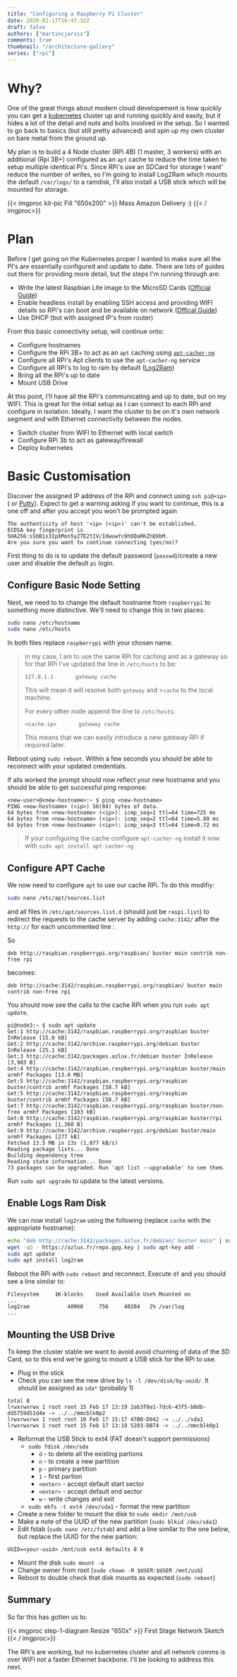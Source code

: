 ```yaml
---
title: "Configuring a Raspberry Pi Cluster"
date: 2020-02-17T16:47:32Z
draft: false
authors: ["martincjarvis"]
comments: true
thumbnail: "/architecture-gallery"
series: ["rpi"]
---
```

# Why?

One of the great things about modern cloud developement is how quickly you can get a [kubernetes](https://kubernetes.io/) cluster up and running quickly and easily, but it hides a lot of the detail and nuts and bolts involved in the setup.  So I wanted to go back to basics (but still pretty advanced) and spin up my own cluster on bare metal from the ground up.

My plan is to build a 4 Node cluster (RPi 4B) (1 master, 3 workers) with an additional (Rpi 3B+) configured as an `apt` cache to reduce the time taken to setup multiple identical Pi's.  Since RPi's use an SDCard for storage I want' reduce the number of writes, so I'm going to install Log2Ram which mounts the default `/var/logs/` to a ramdisk, I'll also install a USB stick which will be mounted for storage.

{{< imgproc kit-pic Fill "650x200" >}}
Mass Amazon Delivery :)
{{< / imgproc>}}

# Plan

Before I get going on the Kubernetes proper I wanted to make sure all the PI's are essentially configured and update to date.  There are lots of guides out there for providing more detail, but the steps I'm running through are:

* Write the latest Raspbian Lite image to the MicroSD Cards ([Official Guide](https://www.raspberrypi.org/documentation/installation/installing-images/README.md))
* Enable headless install by enabling SSH access and providing WIFI details so RPi's can boot and be available on network ([Offical Guide](https://www.raspberrypi.org/documentation/configuration/wireless/headless.md))
* Use DHCP (but with assigned IP's from router)

From this basic connectivity setup, will continue onto:

* Configure hostnames
* Configure the RPi 3B+ to act as an `apt` caching using [`apt-cacher-ng`](https://geekflare.com/create-apt-proxy-on-raspberrypi/)
* Configure all RPi's Apt clients to use the `apt-cacher-ng` service
* Configure all RPi's to log to ram by default ([Log2Ram](https://github.com/azlux/log2ram))
* Bring all the RPi's up to date
* Mount USB Drive

At this point, I'll have all the RPi's communicating and up to date, but on my WIFI.  This is great for the intial setup as I can connect to each RPi and configure in isolation.  Ideally, I want the cluster to be on it's own network segment and with Ethernet connectivity between the nodes.

* Switch cluster from WIFI to Ethernet with local switch
* Configure RPi 3b to act as gateway/firewall
* Deploy kubernetes

# Basic Customisation

Discover the assigned IP address of the RPi and connect using `ssh pi@<ip>` ( or [Putty](https://www.putty.org)).  Expect to get a warning asking if you want to continue, this is a one off and after you accept you won't be prompted again

```plain
The authenticity of host '<ip> (<ip>)' can't be established.
ECDSA key fingerprint is SHA256:sSbB1s3IpXMon5yZTE2tIV/IdwuwYc0hDQaRKZhQXbM.
Are you sure you want to continue connecting (yes/no)?
```

First thing to do is to update the default password (`passwd`)/create a new user and disable the default `pi` login.  

## Configure Basic Node Setting

Next, we need to to change the default hostname from `raspberrypi` to something more distinctive.  We'll need to change this in two places:

```bash
sudo nano /etc/hostname
sudo nano /etc/hosts
```

In both files replace `raspberrypi` with your chosen name.

> in my case, I am to use the same RPi for caching and as a gateway so for that RPi I've updated the line in `/etc/hosts` to be:
>
>```plain
>127.0.1.1       gateway cache
>```
>
>This will mean it will resolve both `gateway` and >`cache` to the local machine.
>
>For every other node append the line to `/etc/hosts`:
>```plain
><cache-ip>       gateway cache
>```
>
>This means that we can easily introduce a new gateway RPi if required later.
 
 Reboot using `sudo reboot`.  Within a few seconds you should be able to reconnect with your updated credentials.

If alls worked the prompt should now reflect your new hostname and you should be able to get successful ping response:

```plain
<new-user>@<new-hostname>:~ $ ping <new-hostname>
PING <new-hostname> (<ip>) 56(84) bytes of data.
64 bytes from <new-hostname> (<ip>): icmp_seq=1 ttl=64 time=725 ms
64 bytes from <new-hostname> (<ip>): icmp_seq=2 ttl=64 time=5.80 ms
64 bytes from <new-hostname> (<ip>): icmp_seq=3 ttl=64 time=8.72 ms
```

> If your configuring the cache configure `apt-cacher-ng` install it now with `sudo apt install apt-cacher-ng`

## Configure APT Cache

We now need to configure `apt` to use our cache RPi.  To do this modifiy:
```bash
sudo nano /etc/apt/sources.list
```
and all files in `/etc/apt/sources.list.d` (should just be `raspi.list`) to redirect the requests to the cache server by adding `cache:3142/` after the `http://` for each uncommented line :

So
```plain
deb http://raspbian.raspberrypi.org/raspbian/ buster main contrib non-free rpi
```
becomes:
```plain
deb http://cache:3142/raspbian.raspberrypi.org/raspbian/ buster main contrib non-free rpi
```
You should now see the calls to the cache RPi when you run `sudo apt update`. 

```plain
pi@node3:~ $ sudo apt update
Get:1 http://cache:3142/raspbian.raspberrypi.org/raspbian buster InRelease [15.0 kB]
Get:2 http://cache:3142/archive.raspberrypi.org/debian buster InRelease [25.1 kB]
Get:3 http://cache:3142/packages.azlux.fr/debian buster InRelease [3,983 B]
Get:4 http://cache:3142/raspbian.raspberrypi.org/raspbian buster/main armhf Packages [13.0 MB]
Get:5 http://cache:3142/raspbian.raspberrypi.org/raspbian buster/contrib armhf Packages [58.7 kB]
Get:5 http://cache:3142/raspbian.raspberrypi.org/raspbian buster/contrib armhf Packages [58.7 kB]
Get:7 http://cache:3142/raspbian.raspberrypi.org/raspbian buster/non-free armhf Packages [103 kB]
Get:8 http://cache:3142/raspbian.raspberrypi.org/raspbian buster/rpi armhf Packages [1,360 B]
Get:9 http://cache:3142/archive.raspberrypi.org/debian buster/main armhf Packages [277 kB]
Fetched 13.5 MB in 13s (1,077 kB/s)
Reading package lists... Done
Building dependency tree
Reading state information... Done
73 packages can be upgraded. Run 'apt list --upgradable' to see them.
```

Run `sudo apt upgrade` to update to the latest versions.

## Enable Logs Ram Disk

We can now install `log2ram` using the following (replace `cache` with the appropriate hostname):

```bash
echo "deb http://cache:3142/packages.azlux.fr/debian/ buster main" | sudo tee /etc/apt/sources.list.d/azlux.list
wget -qO - https://azlux.fr/repo.gpg.key | sudo apt-key add -
sudo apt update
sudo apt install log2ram
```
Reboot the RPi with `sudo reboot` and reconnect.  Execute `df` and you should see a line similar to:

```plain
Filesystem     1K-blocks    Used Available Use% Mounted on
...
log2ram            40960     756     40204   2% /var/log
...
```

## Mounting the USB Drive

To keep the cluster stable we want to avoid avoid churning of data of the SD Card, so to this end we're going to mount a USB stick for the RPi to use.

* Plug in the stick
* Check you can see the new drive by `ls -l /dev/disk/by-uuid/`.  It should be assigned as `sda*` (probably 1)
```plain
total 0
lrwxrwxrwx 1 root root 15 Feb 17 13:19 2ab3f8e1-7dc6-43f5-b0db-dd5759d51d4e -> ../../mmcblk0p2
lrwxrwxrwx 1 root root 10 Feb 17 15:17 47B0-D842 -> ../../sda1
lrwxrwxrwx 1 root root 15 Feb 17 13:19 5203-DB74 -> ../../mmcblk0p1
```

* Reformat the USB Stick to ext4 (FAT doesn't support permissions)
  * `sudo fdisk /dev/sda`
    * `d` - to delete all the existing partions
    * `n` - to create a new partition
    * `p` - primary partition
    * `1` - first partion
    * `<enter>` - accept default start sector
    * `<enter>` - accept default end sector
    * `w` - write changes and exit
  * `sudo mkfs -t ext4 /dev/sda1` - format the new partition
* Create a new folder to mount the disk to `sudo mkdir /mnt/usb`
* Make a note of the UUID of the new partition (`sudo blkid /dev/sda1`)
* Edit fstab (`sudo nano /etc/fstab`) and add a line similar to the one below, but replace the UUID for the new partion: 
```plain
UUID=<your-uuid> /mnt/usb ext4 defaults 0 0
```
* Mount the disk `sudo mount -a`
* Change owner from root (`sudo chown -R $USER:$USER /mnt/usb`)
* Reboot to double check that disk mounts as expected (`sudo reboot`)

## Summary

So far this has gotten us to:

{{< imgproc step-1-diagram Resize "650x" >}}
First Stage Network Sketch
{{< / imgproc>}}

The RPi's are working, but no kubernetes cluster and all network comms is over WIFI not a faster Ethernet backbone.  I'll be looking to address this next.
